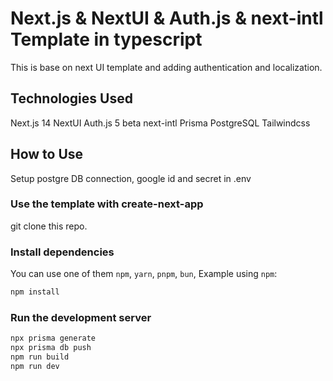 # Next.js & NextUI & Auth.js & next-intl Template in typescript

This is base on next UI template and adding authentication and localization.

## Technologies Used

Next.js 14
NextUI
Auth.js 5 beta
next-intl
Prisma
PostgreSQL
Tailwindcss

## How to Use
Setup postgre DB connection, google id and secret in .env

### Use the template with create-next-app

git clone this repo. 

### Install dependencies

You can use one of them `npm`, `yarn`, `pnpm`, `bun`, Example using `npm`:

```bash
npm install
```

### Run the development server

```bash
npx prisma generate
npx prisma db push
npm run build
npm run dev
```

